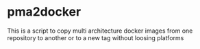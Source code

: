 # pma2docker
This is a script to copy multi architecture docker images from one repository to another or to a new tag without loosing platforms
